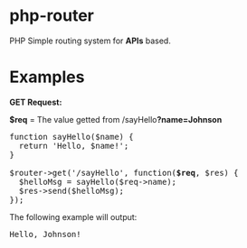 # php-router
PHP Simple routing system for <b>APIs</b> based.


# Examples
<b>GET Request:</b>  

<b>$req</b> = The value getted from /sayHello<b>?name=Johnson</b>
<pre>
function sayHello($name) {  
  return 'Hello, $name!';
}

$router->get('/sayHello', function(<b>$req</b>, $res) {  
  $helloMsg = sayHello($req->name);
  $res->send($helloMsg);  
});
</pre>

The following example will output:
<pre>
Hello, Johnson!
</pre>
